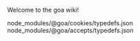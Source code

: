 Welcome to the goa wiki!

<include-typedefs>
  node_modules/@goa/cookies/typedefs.json
</include-typedefs>
<include-typedefs>
  node_modules/@goa/accepts/typedefs.json
</include-typedefs>